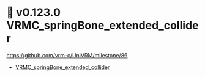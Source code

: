 # 🚧 v0.123.0 VRMC_springBone_extended_collider

https://github.com/vrm-c/UniVRM/milestone/86

- [VRMC_springBone_extended_collider](/api/spring/VRMC_springBone_extended_collider/)
